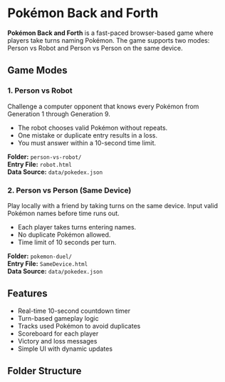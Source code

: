# Pokémon Back and Forth

**Pokémon Back and Forth** is a fast-paced browser-based game where players take turns naming Pokémon. The game supports two modes: Person vs Robot and Person vs Person on the same device.

## Game Modes

### 1. Person vs Robot

Challenge a computer opponent that knows every Pokémon from Generation 1 through Generation 9.

- The robot chooses valid Pokémon without repeats.
- One mistake or duplicate entry results in a loss.
- You must answer within a 10-second time limit.

**Folder:** `person-vs-robot/`  
**Entry File:** `robot.html`  
**Data Source:** `data/pokedex.json`

### 2. Person vs Person (Same Device)

Play locally with a friend by taking turns on the same device. Input valid Pokémon names before time runs out.

- Each player takes turns entering names.
- No duplicate Pokémon allowed.
- Time limit of 10 seconds per turn.

**Folder:** `pokemon-duel/`  
**Entry File:** `SameDevice.html`  
**Data Source:** `data/pokedex.json`

## Features

- Real-time 10-second countdown timer
- Turn-based gameplay logic
- Tracks used Pokémon to avoid duplicates
- Scoreboard for each player
- Victory and loss messages
- Simple UI with dynamic updates

## Folder Structure

